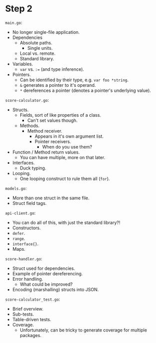 Step 2
======

`main.go`:

* No longer single-file application.
* Dependencies
  * Absolute paths.
    * Single units.
  * Local vs. remote.
  * Standard library.
* Variables.
  * `var` vs. `:=` (and type inference).
* Pointers.
  * Can be identified by their type, e.g. `var foo *string`.
  * `&` generates a pointer to it's operand.
  * `*` dereferences a pointer (denotes a pointer's underlying value).

`score-calculator.go`:

* Structs.
  * Fields, sort of like properties of a class.
    * Can't set values though.
  * Methods.
    * Method receiver.
      * Appears in it's own argument list.
      * Pointer receivers.
        * When do you use them?
* Function / Method return values.
  * You can have multiple, more on that later.
* Interfaces.
  * Duck typing.
* Looping.
  * One looping construct to rule them all (`for`).

`models.go`:

* More than one struct in the same file.
* Struct field tags.

`api-client.go`:

* You can do all of this, with just the standard library?!
* Constructors.
* `defer`.
* `range`.
* `interface{}`.
* Maps.

`score-handler.go`:

* Struct used for dependencies.
* Example of pointer dereferencing.
* Error handling.
  * What could be improved?
* Encoding (marshalling) structs into JSON.

`score-calculator_test.go`:

* Brief overview.
* Sub-tests.
* Table-driven tests.
* Coverage.
  * Unfortunately, can be tricky to generate coverage for multiple packages.
